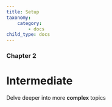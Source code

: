 ```yaml
---
title: Setup
taxonomy:
    category:
        - docs
child_type: docs
---
```


### Chapter 2

# Intermediate

Delve deeper into more **complex** topics
